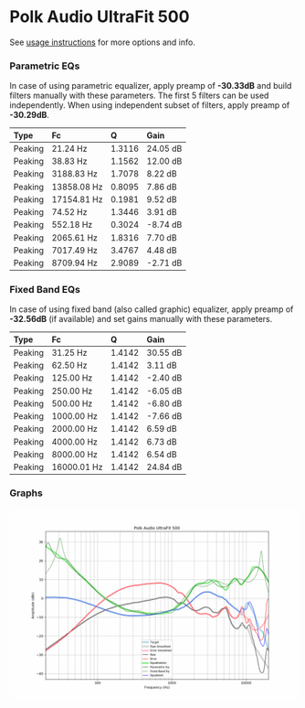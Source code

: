 # Polk Audio UltraFit 500
See [usage instructions](https://github.com/jaakkopasanen/AutoEq#usage) for more options and info.

### Parametric EQs
In case of using parametric equalizer, apply preamp of **-30.33dB** and build filters manually
with these parameters. The first 5 filters can be used independently.
When using independent subset of filters, apply preamp of **-30.29dB**.

| Type    | Fc          |      Q | Gain     |
|:--------|:------------|:-------|:---------|
| Peaking | 21.24 Hz    | 1.3116 | 24.05 dB |
| Peaking | 38.83 Hz    | 1.1562 | 12.00 dB |
| Peaking | 3188.83 Hz  | 1.7078 | 8.22 dB  |
| Peaking | 13858.08 Hz | 0.8095 | 7.86 dB  |
| Peaking | 17154.81 Hz | 0.1981 | 9.52 dB  |
| Peaking | 74.52 Hz    | 1.3446 | 3.91 dB  |
| Peaking | 552.18 Hz   | 0.3024 | -8.74 dB |
| Peaking | 2065.61 Hz  | 1.8316 | 7.70 dB  |
| Peaking | 7017.49 Hz  | 3.4767 | 4.48 dB  |
| Peaking | 8709.94 Hz  | 2.9089 | -2.71 dB |

### Fixed Band EQs
In case of using fixed band (also called graphic) equalizer, apply preamp of **-32.56dB**
(if available) and set gains manually with these parameters.

| Type    | Fc          |      Q | Gain     |
|:--------|:------------|:-------|:---------|
| Peaking | 31.25 Hz    | 1.4142 | 30.55 dB |
| Peaking | 62.50 Hz    | 1.4142 | 3.11 dB  |
| Peaking | 125.00 Hz   | 1.4142 | -2.40 dB |
| Peaking | 250.00 Hz   | 1.4142 | -6.05 dB |
| Peaking | 500.00 Hz   | 1.4142 | -6.80 dB |
| Peaking | 1000.00 Hz  | 1.4142 | -7.66 dB |
| Peaking | 2000.00 Hz  | 1.4142 | 6.59 dB  |
| Peaking | 4000.00 Hz  | 1.4142 | 6.73 dB  |
| Peaking | 8000.00 Hz  | 1.4142 | 6.54 dB  |
| Peaking | 16000.01 Hz | 1.4142 | 24.84 dB |

### Graphs
![](./Polk%20Audio%20UltraFit%20500.png)